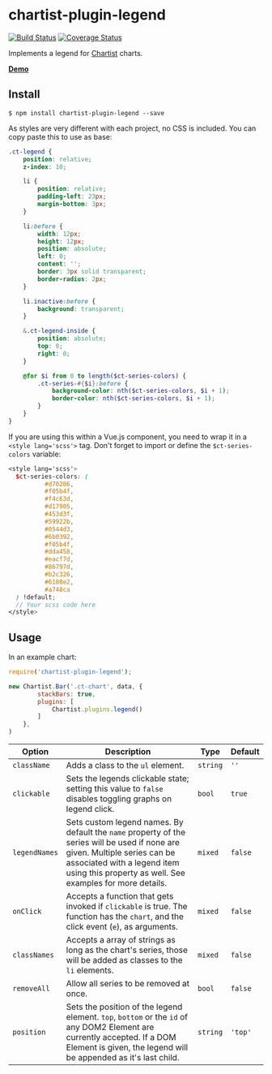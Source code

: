 # chartist-plugin-legend

[![Build Status](https://travis-ci.org/CodeYellowBV/chartist-plugin-legend.svg?branch=master)](https://travis-ci.org/CodeYellowBV/chartist-plugin-legend)
[![Coverage Status](https://coveralls.io/repos/github/CodeYellowBV/chartist-plugin-legend/badge.svg?branch=master)](https://coveralls.io/github/CodeYellowBV/chartist-plugin-legend?branch=master)

Implements a legend for [Chartist](https://github.com/gionkunz/chartist-js) charts.

**[Demo](https://codeyellowbv.github.io/chartist-plugin-legend/)**

## Install

```
$ npm install chartist-plugin-legend --save
```

As styles are very different with each project, no CSS is included. You can copy paste this to use as base:

```scss
.ct-legend {
    position: relative;
    z-index: 10;

    li {
        position: relative;
        padding-left: 23px;
        margin-bottom: 3px;
    }

    li:before {
        width: 12px;
        height: 12px;
        position: absolute;
        left: 0;
        content: '';
        border: 3px solid transparent;
        border-radius: 2px;
    }

    li.inactive:before {
        background: transparent;
    }

    &.ct-legend-inside {
        position: absolute;
        top: 0;
        right: 0;
    }

    @for $i from 0 to length($ct-series-colors) {
        .ct-series-#{$i}:before {
            background-color: nth($ct-series-colors, $i + 1);
            border-color: nth($ct-series-colors, $i + 1);
        }
    }
}
```

If you are using this within a Vue.js component, you need to wrap it in a `<style lang='scss'>` tag.
Don't forget to import or define the `$ct-series-colors` variable:


```scss
<style lang='scss'>
  $ct-series-colors: (
          #d70206,
          #f05b4f,
          #f4c63d,
          #d17905,
          #453d3f,
          #59922b,
          #0544d3,
          #6b0392,
          #f05b4f,
          #dda458,
          #eacf7d,
          #86797d,
          #b2c326,
          #6188e2,
          #a748ca
  ) !default;
  // Your scss code here
</style>
```


## Usage

In an example chart:

```js
require('chartist-plugin-legend');

new Chartist.Bar('.ct-chart', data, {
        stackBars: true,
        plugins: [
            Chartist.plugins.legend()
        ]
    },
)
```

| __Option__ | __Description__ | __Type__ | __Default__ |
| ---        | ---             | ---      | ---         |
| `className` | Adds a class to the `ul` element. | `string` | `''` |
| `clickable` | Sets the legends clickable state; setting this value to `false` disables toggling graphs on legend click. | `bool` | `true` |
| `legendNames` | Sets custom legend names. By default the `name` property of the series will be used if none are given. Multiple series can be associated with a legend item using this property as well. See examples for more details. | `mixed` | `false` |
| `onClick` | Accepts a function that gets invoked if `clickable` is true. The function has the `chart`, and the click event (`e`), as arguments. | `mixed` | `false` |
| `classNames` | Accepts a array of strings as long as the chart's series, those will be added as classes to the `li` elements. | `mixed` | `false` |
| `removeAll` | Allow all series to be removed at once. | `bool` | `false` |
| `position` | Sets the position of the legend element. `top`, `bottom` or the `id` of any DOM2 Element are currently accepted. If a DOM Element is given, the legend will be appended as it's last child. | `string` | `'top'` |
